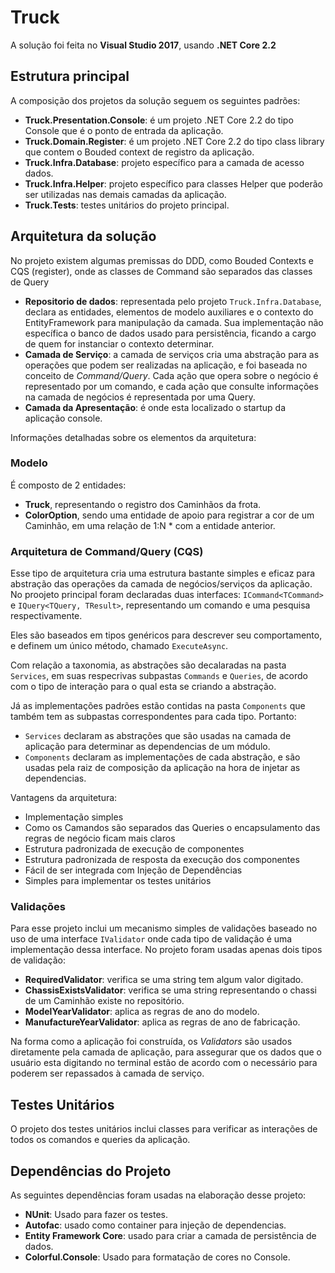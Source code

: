
# Truck
A solução foi feita no **Visual Studio 2017**, usando **.NET Core 2.2**


## Estrutura principal
A composição dos projetos da solução seguem os seguintes padrões:

* **Truck.Presentation.Console**: é um projeto .NET Core 2.2 do tipo Console que é o ponto de entrada da aplicação.
* **Truck.Domain.Register**: é um projeto .NET Core 2.2 do tipo class library que contem o Bouded context de registro da aplicação.
* **Truck.Infra.Database**: projeto específico para a camada de acesso dados.
* **Truck.Infra.Helper**: projeto específico para classes Helper que poderão ser utilizadas nas demais camadas da aplicação.
* **Truck.Tests**: testes unitários do projeto principal.

## Arquitetura da solução
No projeto existem algumas premissas do DDD, como Bouded Contexts e CQS (register), onde as classes de Command são separados das classes de Query

* **Repositorio de dados**: representada pelo projeto `Truck.Infra.Database`, declara as entidades, elementos de modelo auxiliares e o contexto do EntityFramework para manipulação da camada. Sua implementação não específica o banco de dados usado para persistência, ficando a cargo de quem for instanciar o contexto determinar.
* **Camada de Serviço**: a camada de serviços cria uma abstração para as operações que podem ser realizadas na aplicação, e foi baseada no conceito de _Command/Query_. Cada ação que opera sobre o negócio é representado por um comando, e cada ação que consulte informações na camada de negócios é representada por uma Query.
* **Camada da Apresentação**: é onde esta localizado o startup da aplicação console.

Informações detalhadas sobre os elementos da arquitetura:

### Modelo
É composto de 2 entidades:

* **Truck**, representando o registro dos Caminhãos da frota.
* **ColorOption**, sendo uma entidade de apoio para registrar a cor de um Caminhão, em uma relação de 1:N * 
com a entidade anterior.

### Arquitetura de Command/Query (CQS)
Esse tipo de arquitetura cria uma estrutura bastante simples e eficaz para abstração das operações da camada de negócios/serviços da aplicação. No proojeto principal foram declaradas duas interfaces: `ICommand<TCommand>` e `IQuery<TQuery, TResult>`, representando um comando e uma pesquisa respectivamente.

Eles são baseados em tipos genéricos para descrever seu comportamento, e definem um único método, chamado `ExecuteAsync`.

 Com relação a taxonomia, as abstrações são decalaradas na pasta `Services`, em suas respecrivas subpastas `Commands` e `Queries`, de acordo com o tipo de interação para o qual esta se criando a abstração.

Já as implementações padrões estão contidas na pasta `Components` que também tem as subpastas correspondentes para cada tipo. Portanto:

* `Services` declaram as abstrações que são usadas na camada de aplicação para determinar as dependencias de um módulo.
* `Components` declaram as implementações de cada abstração, e são usadas pela raiz de composição da aplicação na hora de injetar as dependencias.

Vantagens da arquitetura:
* Implementação simples
* Como os Camandos são separados das Queries o encapsulamento das regras de negócio ficam mais claros
* Estrutura padronizada de execução de componentes
* Estrutura padronizada de resposta da execução dos componentes
* Fácil de ser integrada com Injeção de Dependências
* Simples para implementar os testes unitários

### Validações
Para esse projeto inclui um mecanismo simples de validações baseado no uso de uma interface `IValidator` onde cada tipo de validação é uma implementação dessa interface. No projeto foram usadas apenas dois tipos de validação:

* **RequiredValidator**: verifica se uma string tem algum valor digitado.
* **ChassisExistsValidator**: verifica se uma string representando o chassi de um Caminhão existe no repositório.
* **ModelYearValidator**: aplica as regras de ano do modelo.
* **ManufactureYearValidator**: aplica as regras de ano de fabricação.

Na forma como a aplicação foi construída, os _Validators_ são usados diretamente pela camada de aplicação, para assegurar que os dados que o usuário esta digitando no terminal estão de acordo com o necessário para poderem ser repassados à camada de serviço.

## Testes Unitários
O projeto dos testes unitários inclui classes para verificar as interações de todos os comandos e queries da aplicação. 

## Dependências do Projeto
As seguintes dependências foram usadas na elaboração desse projeto:
* **NUnit**: Usado para fazer os testes.
* **Autofac**: usado como container para injeção de dependencias.
* **Entity Framework Core**: usado para criar a camada de persistência de dados.
* **Colorful.Console**: Usado para formatação de cores no Console.